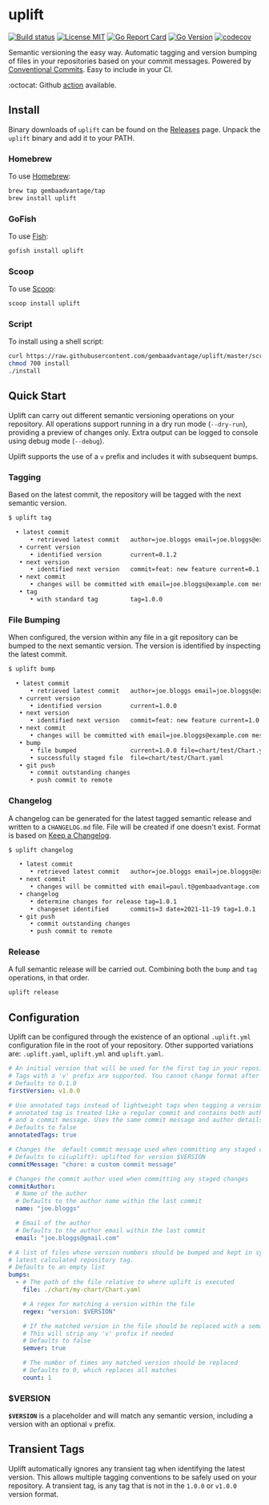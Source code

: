 # uplift

[![Build status](https://img.shields.io/github/workflow/status/gembaadvantage/uplift/ci?style=flat-square&logo=go)](https://github.com/gembaadvantage/uplift/actions?workflow=ci)
[![License MIT](https://img.shields.io/badge/license-MIT-blue.svg?style=flat-square)](/LICENSE)
[![Go Report Card](https://goreportcard.com/badge/github.com/gembaadvantage/uplift?style=flat-square)](https://goreportcard.com/report/github.com/gembaadvantage/uplift)
[![Go Version](https://img.shields.io/github/go-mod/go-version/gembaadvantage/uplift.svg?style=flat-square)](go.mod)
[![codecov](https://codecov.io/gh/gembaadvantage/uplift/branch/main/graph/badge.svg)](https://codecov.io/gh/gembaadvantage/uplift)

Semantic versioning the easy way. Automatic tagging and version bumping of files in your repositories based on your commit messages. Powered by [Conventional Commits](https://www.conventionalcommits.org/en/v1.0.0/). Easy to include in your CI.

:octocat: Github [action](https://github.com/marketplace/actions/uplift-action) available.

## Install

Binary downloads of `uplift` can be found on the [Releases](https://github.com/gembaadvantage/uplift/releases) page. Unpack the `uplift` binary and add it to your PATH.

### Homebrew

To use [Homebrew](https://brew.sh/):

```sh
brew tap gembaadvantage/tap
brew install uplift
```

### GoFish

To use [Fish](https://gofi.sh/):

```sh
gofish install uplift
```

### Scoop

To use [Scoop](https://scoop.sh/):

```sh
scoop install uplift
```

### Script

To install using a shell script:

```sh
curl https://raw.githubusercontent.com/gembaadvantage/uplift/master/scripts/install > install
chmod 700 install
./install
```

## Quick Start

Uplift can carry out different semantic versioning operations on your repository. All operations support running in a dry run mode (`--dry-run`), providing a preview of changes only. Extra output can be logged to console using debug mode (`--debug`).

Uplift supports the use of a `v` prefix and includes it with subsequent bumps.

### Tagging

Based on the latest commit, the repository will be tagged with the next semantic version.

```sh
$ uplift tag

  • latest commit
      • retrieved latest commit   author=joe.bloggs email=joe.bloggs@example.com message=feat: new feature
   • current version
      • identified version        current=0.1.2
   • next version
      • identified next version   commit=feat: new feature current=0.1.2 next=0.2.0
   • next commit
      • changes will be committed with email=joe.bloggs@example.com message=ci(uplift): uplifted for version 0.2.0 name=joe.bloggs
   • tag
      • with standard tag         tag=1.0.0
```

### File Bumping

When configured, the version within any file in a git repository can be bumped to the next semantic version. The version is identified by inspecting the latest commit.

```sh
$ uplift bump

  • latest commit
      • retrieved latest commit   author=joe.bloggs email=joe.bloggs@example.com message=feat: new feature
   • current version
      • identified version        current=1.0.0
   • next version
      • identified next version   commit=feat: new feature current=1.0.0 next=1.1.0
   • next commit
      • changes will be committed with email=joe.bloggs@example.com message=ci(uplift): uplifted for version 1.1.0 name=joe.bloggs
   • bump
      • file bumped               current=1.0.0 file=chart/test/Chart.yaml next=1.1.0
      • successfully staged file  file=chart/test/Chart.yaml
   • git push
      • commit outstanding changes
      • push commit to remote
```

### Changelog

A changelog can be generated for the latest tagged semantic release and written to a `CHANGELOG.md` file. File will be created if one doesn't exist. Format is based on [Keep a Changelog](https://keepachangelog.com/en/1.0.0/).

```sh
$ uplift changelog

   • latest commit
      • retrieved latest commit   author=joe.bloggs email=joe.bloggs@example.com message=fix: a bug fix
   • next commit
      • changes will be committed with email=paul.t@gembaadvantage.com message=ci(uplift): uplifted for version 1.0.1 name=paul.t
   • changelog
      • determine changes for release tag=1.0.1
      • changeset identified      commits=3 date=2021-11-19 tag=1.0.1
   • git push
      • commit outstanding changes
      • push commit to remote
```

### Release

A full semantic release will be carried out. Combining both the `bump` and `tag` operations, in that order.

```sh
uplift release
```

## Configuration

Uplift can be configured through the existence of an optional `.uplift.yml` configuration file in the root of your repository. Other supported variations are: `.uplift.yaml`, `uplift.yml` and `uplift.yaml`.

```yaml
# An initial version that will be used for the first tag in your repository.
# Tags with a 'v' prefix are supported. You cannot change format after the first tag
# Defaults to 0.1.0
firstVersion: v1.0.0

# Use annotated tags instead of lightweight tags when tagging a version bump. An
# annotated tag is treated like a regular commit and contains both author details
# and a commit message. Uses the same commit message and author details provided
# Defaults to false
annotatedTags: true

# Changes the  default commit message used when committing any staged changes
# Defaults to ci(uplift): uplifted for version $VERSION
commitMessage: "chore: a custom commit message"

# Changes the commit author used when committing any staged changes
commitAuthor:
  # Name of the author
  # Defaults to the author name within the last commit
  name: "joe.bloggs"

  # Email of the author
  # Defaults to the author email within the last commit
  email: "joe.bloggs@gmail.com"

# A list of files whose version numbers should be bumped and kept in sync with the
# latest calculated repository tag.
# Defaults to an empty list
bumps:
  - # The path of the file relative to where uplift is executed
    file: ./chart/my-chart/Chart.yaml

    # A regex for matching a version within the file
    regex: "version: $VERSION"

    # If the matched version in the file should be replaced with a semantic version.
    # This will strip any 'v' prefix if needed
    # Defaults to false
    semver: true

    # The number of times any matched version should be replaced
    # Defaults to 0, which replaces all matches
    count: 1
```

### $VERSION

**`$VERSION`** is a placeholder and will match any semantic version, including a version with an optional `v` prefix.

## Transient Tags

Uplift automatically ignores any transient tag when identifying the latest version. This allows multiple tagging conventions to be safely used on your repository. A transient tag, is any tag that is not in the `1.0.0` or `v1.0.0` version format.
